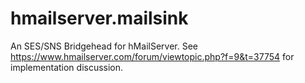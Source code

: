 # hmailserver.mailsink
An SES/SNS Bridgehead for hMailServer. 
See https://www.hmailserver.com/forum/viewtopic.php?f=9&t=37754 for implementation discussion.
